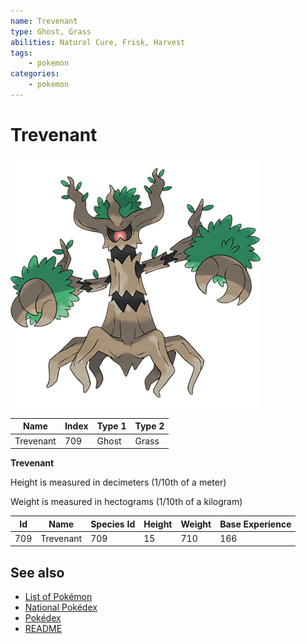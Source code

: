 ```yaml
---
name: Trevenant
type: Ghost, Grass
abilities: Natural Cure, Frisk, Harvest
tags:
    - pokemon
categories:
    - pokemon
---
```


# Trevenant


![Trevenant](images/709.png)

| **Name** | **Index** | **Type 1** | **Type 2** |
|----|----|----|----|
| Trevenant | 709 | Ghost | Grass  |

**Trevenant** 


Height is measured in decimeters (1/10th of a meter)

Weight is measured in hectograms (1/10th of a kilogram)

| **Id** | **Name** | **Species Id** | **Height** | **Weight** | **Base Experience** |
|--------|----------|----------------|------------|------------|---------------------|
| 709 | Trevenant | 709 | 15 | 710 | 166 |


## See also

- [List of Pokémon](../pokemon.md)
- [National Pokédex](../national_pokedex.md)
- [Pokédex](../pokedex.md)
- [README](../README.md)
